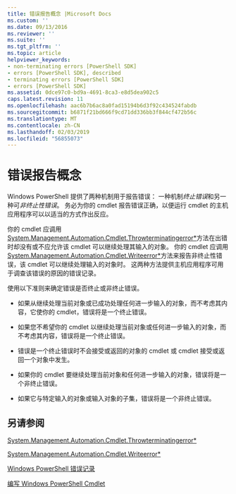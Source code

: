```yaml
---
title: 错误报告概念 |Microsoft Docs
ms.custom: ''
ms.date: 09/13/2016
ms.reviewer: ''
ms.suite: ''
ms.tgt_pltfrm: ''
ms.topic: article
helpviewer_keywords:
- non-terminating errors [PowerShell SDK]
- errors [PowerShell SDK], described
- terminating errors [PowerShell SDK]
- errors [PowerShell SDK]
ms.assetid: 0dce97c0-bd9a-4691-8ca3-e8d5dea902c5
caps.latest.revision: 11
ms.openlocfilehash: aac6b7b6ac8a0fad15194b6d3f92c434524fabdb
ms.sourcegitcommit: b6871f21bd666f9cd71dd336bb3f844cf472b56c
ms.translationtype: MT
ms.contentlocale: zh-CN
ms.lasthandoff: 02/03/2019
ms.locfileid: "56855073"
---
```

# <a name="error-reporting-concepts"></a>错误报告概念

Windows PowerShell 提供了两种机制用于报告错误： 一种机制*终止错误*和另一种可*非终止性错误*。 务必为你的 cmdlet 报告错误正确，以便运行 cmdlet 的主机应用程序可以以适当的方式作出反应。

你的 cmdlet 应调用[System.Management.Automation.Cmdlet.Throwterminatingerror*](/dotnet/api/System.Management.Automation.Cmdlet.ThrowTerminatingError)方法在出错时却没有或不应允许该 cmdlet 可以继续处理其输入的对象。 你的 cmdlet 应调用[System.Management.Automation.Cmdlet.Writeerror*](/dotnet/api/System.Management.Automation.Cmdlet.WriteError)方法来报告非终止性错误，该 cmdlet 可以继续处理输入的对象时。 这两种方法提供主机应用程序可用于调查该错误的原因的错误记录。

使用以下准则来确定错误是否终止或非终止错误。

- 如果从继续处理当前对象或已成功处理任何进一步输入的对象，而不考虑其内容，它使你的 cmdlet，错误将是一个终止错误。

- 如果您不希望你的 cmdlet 以继续处理当前对象或任何进一步输入的对象，而不考虑其内容，错误将是一个终止错误。

- 错误是一个终止错误时不会接受或返回的对象的 cmdlet 或 cmdlet 接受或返回一个对象中发生。

- 如果你的 cmdlet 要继续处理当前对象和任何进一步输入的对象，错误将是一个非终止错误。

- 如果它与特定输入的对象或输入对象的子集，错误将是一个非终止错误。

## <a name="see-also"></a>另请参阅

[System.Management.Automation.Cmdlet.Throwterminatingerror*](/dotnet/api/System.Management.Automation.Cmdlet.ThrowTerminatingError)

[System.Management.Automation.Cmdlet.Writeerror*](/dotnet/api/System.Management.Automation.Cmdlet.WriteError)

[Windows PowerShell 错误记录](./windows-powershell-error-records.md)

[编写 Windows PowerShell Cmdlet](./writing-a-windows-powershell-cmdlet.md)
